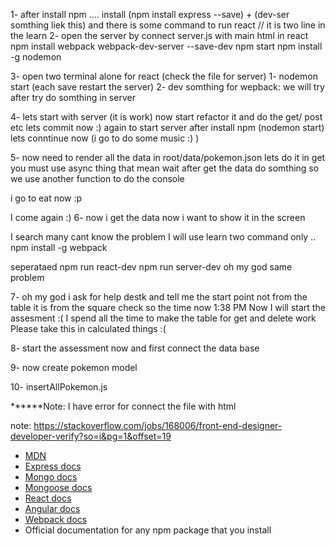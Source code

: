 1- after install npm ....
   install (npm install express --save) + (dev-ser somthing liek this)
   and there is some command to run react // it is two line in the learn 
2- open the server by connect server.js with main html in react
npm install webpack webpack-dev-server --save-dev
npm start
npm install -g nodemon

3- open two terminal alone for react (check the file for server)
   1- nodemon start (each save restart the server)
   2- dev somthing for wepback: we will try after try do somthing in server


4- lets start with server (it is work) now start refactor it and do the get/ post etc
lets commit now :)
again to start server after install npm (nodemon start)
lets conntinue now (i go to do some music :) )

5- now need to render all the data in root/data/pokemon.json lets do it
in get you must use async thing that mean wait after get the data do somthing so we 
use another function to do the console	

i go to eat now :p 

I come again :)
6- now i get the data now i want to show it in the screen

I search many cant know the problem I will use learn two command only ..
  npm install -g webpack

seperataed
  npm run react-dev
  npm run server-dev
oh my god same problem


7- oh my god i ask for help destk and tell me the start point not from the table it is from the square check
so the time now 1:38 PM 
Now I will start the assesment :(
I spend all the time to make the table for get and delete work
Please take this in calculated things :(

8- start the assessment now and first connect the data base

9- now create pokemon model

10- insertAllPokemon.js


******Note: I have error for connect the file with html





note:
https://stackoverflow.com/jobs/168006/front-end-designer-developer-verify?so=i&pg=1&offset=19





* [MDN](https://developer.mozilla.org/en-US/)
* [Express docs](https://expressjs.com/)
* [Mongo docs](https://docs.mongodb.com/)
* [Mongoose docs](http://mongoosejs.com/docs/index.html)
* [React docs](https://facebook.github.io/react/docs/getting-started.html)
* [Angular docs](https://docs.angularjs.org/api)
* [Webpack docs](https://webpack.github.io/docs/)
* Official documentation for any npm package that you install
